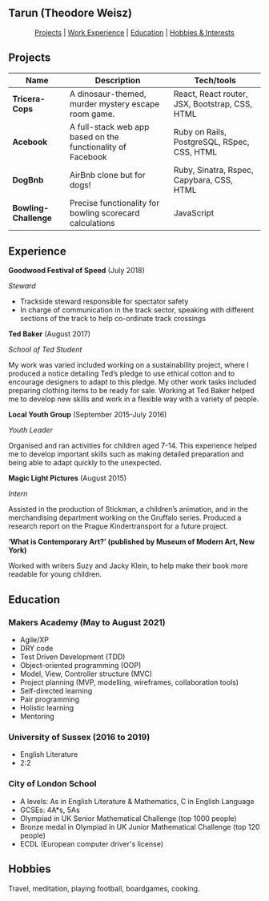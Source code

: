## Tarun (Theodore Weisz)

<div align="center">

[Projects](#projects) |
[Work Experience](#experience) |
[Education](#education) |
[Hobbies & Interests](#hobbies) 

</div>

## Projects

| Name                         | Description       | Tech/tools        |
| ---------------------------- | ----------------- | ----------------- |
| **Tricera-Cops**             | A dinosaur-themed, murder mystery escape room game.| React, React router, JSX, Bootstrap, CSS, HTML |
| **Acebook**       | A full-stack web app based on the functionality of Facebook| Ruby on Rails, PostgreSQL, RSpec, CSS, HTML |
| **DogBnb**        | AirBnb clone but for dogs! | Ruby, Sinatra, Rspec, Capybara, CSS, HTML |
| **Bowling-Challenge** | Precise functionality for bowling scorecard calculations | JavaScript |

## Experience

**Goodwood Festival of Speed** (July 2018)

_Steward_

- Trackside steward responsible for spectator safety
- In charge of communication in the track sector, speaking with different sections of the track to help co-ordinate track crossings

**Ted Baker** (August 2017)

_School of Ted Student_

My work was varied included working on a sustainability project, where I produced a notice detailing Ted’s pledge to use ethical cotton and to encourage designers to adapt to this pledge. My other work tasks included preparing clothing items to be ready for sale.  Working at Ted Baker helped me to develop new skills and work in a flexible way with a variety of people.

**Local Youth Group** (September 2015-July 2016)

_Youth Leader_

Organised and ran activities for children aged 7-14. This experience helped me to develop important skills such as making detailed preparation and being able to adapt quickly to the unexpected.

**Magic Light Pictures** (August 2015)

_Intern_

Assisted in the production of Stickman, a children’s animation, and in the merchandising department working on the Gruffalo series. Produced a research report on the Prague Kindertransport for a future project.

**‘What is Contemporary Art?’ (published by Museum of Modern Art, New York)**

Worked with writers Suzy and Jacky Klein, to help make their book more readable for young children.

## Education

### Makers Academy (May to August 2021)

- Agile/XP
- DRY code
- Test Driven Development (TDD)
- Object-oriented programming (OOP)
- Model, View, Controller structure (MVC)
- Project planning (MVP, modelling, wireframes, collaboration tools)
- Self-directed learning
- Pair programming
- Holistic learning
- Mentoring

### University of Sussex (2016 to 2019)

- English Literature
- 2:2

### City of London School
- A levels: As in English Literature & Mathematics, C in English Language
- GCSEs: 4A*s, 5As
- Olympiad in UK Senior Mathematical Challenge (top 1000 people)
- Bronze medal in Olympiad in UK Junior Mathematical Challenge (top 120 people)
- ECDL (European computer driver's license)

## Hobbies

Travel, meditation, playing football, boardgames, cooking.
